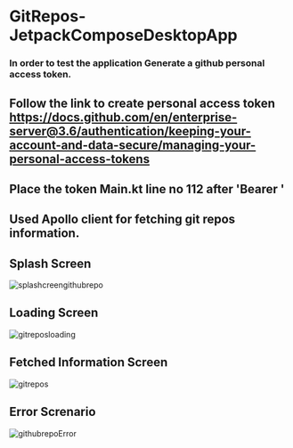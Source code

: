 # GitRepos-JetpackComposeDesktopApp
### In order to test the application Generate a github personal access token.
## Follow the link to create personal access token https://docs.github.com/en/enterprise-server@3.6/authentication/keeping-your-account-and-data-secure/managing-your-personal-access-tokens
## Place the token Main.kt line no 112 after 'Bearer '

## Used Apollo client for fetching git repos information.

## Splash Screen
![splashcreengithubrepo](https://github.com/rohan9521/GitRepos-JetpackComposeDesktopApp/assets/43091846/0d544c50-96b7-401d-9387-013b9cc4cf5a)

## Loading Screen
![gitreposloading](https://github.com/rohan9521/GitRepos-JetpackComposeDesktopApp/assets/43091846/5a8b747d-9c3f-41f1-ab0c-9e240d41d502)

## Fetched Information Screen
![gitrepos](https://github.com/rohan9521/GitRepos-JetpackComposeDesktopApp/assets/43091846/e4b68287-2bd4-4577-ac68-0738b394d049)

## Error Screnario
![githubrepoError](https://github.com/rohan9521/GitRepos-JetpackComposeDesktopApp/assets/43091846/2e456ec6-3368-4f64-936f-155d435e28b1)

